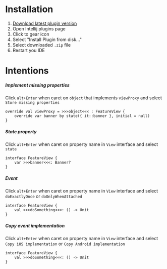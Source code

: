 # Installation

1. [Download latest plugin version](https://github.com/adevone/summer-plugin/releases/download/0.16.0/summer-plugin-0.16.0.zip)
2. Open Intellij plugins page
3. Click to gear icon
4. Select "Install Plugin from disk..."
5. Select downloaded `.zip` file
6. Restart you IDE

# Intentions

##### Implement missing properties
Click `alt+Enter` when caret on `object` that implements `viewProxy` and select `Store missing properties`
```
override val viewProxy = >>>object<<< : FeatureView {
    override var banner by state({ it::banner }, initial = null)
}
```

##### State property
Click `alt+Enter` when caret on property name in `View` interface and select `state`
```
interface FeatureView {
    var >>>banner<<<: Banner?
}
```

##### Event
Click `alt+Enter` when caret on property name in `View` interface and select `doExactlyOnce` or `doOnlyWhenAttached`
```
interface FeatureView {
    val >>>doSomething<<<: () -> Unit
}
```

##### Copy event implementation
Click `alt+Enter` when caret on property name in `View` interface and select `Copy iOS implementation` or `Copy Android implementation`
```
interface FeatureView {
    val >>>doSomething<<<: () -> Unit
}
```

